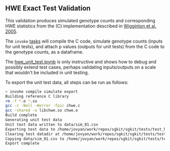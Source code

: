 ## HWE Exact Test Validation

This validation produces simulated genotype counts and corresponding HWE statistics from the (C) implementation described in [Wigginton et al. 2005](https://www.ncbi.nlm.nih.gov/pmc/articles/PMC1199378).

The `invoke` [tasks](tasks.py) will compile the C code, simulate genotype counts (inputs for unit tests), and attach p values (outputs for unit tests) from the C code to the genotype counts, as a dataframe.

The [hwe_unit_test.ipynb](hwe_unit_test.ipynb) is only instructive and shows how to debug and possibly extend test cases, perhaps validating inputs/outputs on a scale that wouldn't be included in unit testing.

To export the unit test data, all steps can be run as follows:

```bash
> invoke compile simulate export
Building reference C library
rm -f *.o *.so 
gcc -c -Wall -Werror -fpic chwe.c
gcc -shared -o libchwe.so chwe.o
Build complete
Generating unit test data
Unit test data written to data/sim_01.csv
Exporting test data to /home/jovyan/work/repos/sgkit/sgkit/tests/test_hwe
Clearing test datadir at /home/jovyan/work/repos/sgkit/sgkit/tests/test_hwe
Copying data/sim_01.csv to /home/jovyan/work/repos/sgkit/sgkit/tests/test_hwe/sim_01.csv
Export complete
```
